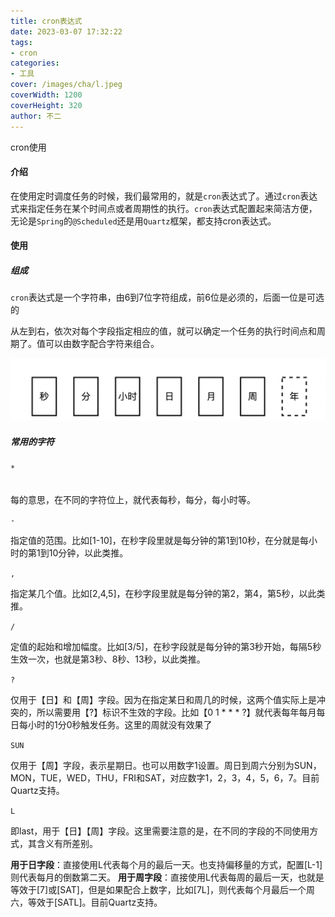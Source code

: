 ```yaml
---
title: cron表达式
date: 2023-03-07 17:32:22
tags:
- cron
categories:
- 工具
cover: /images/cha/l.jpeg
coverWidth: 1200
coverHeight: 320
author: 不二
---
```


cron使用
<!-- more -->

#### 介绍

在使用定时调度任务的时候，我们最常用的，就是`cron`表达式了。通过`cron`表达式来指定任务在某个时间点或者周期性的执行。`cron`表达式配置起来简洁方便，无论是`Spring`的`@Scheduled`还是用`Quartz`框架，都支持cron表达式。

#### 使用

##### 组成

`cron`表达式是一个字符串，由6到7位字符组成，前6位是必须的，后面一位是可选的

从左到右，依次对每个字段指定相应的值，就可以确定一个任务的执行时间点和周期了。值可以由数字配合字符来组合。

![image-20230307174212571](cron表达式/image-20230307174212571-8182134.png)

##### 常用的字符

###### `*`

每的意思，在不同的字符位上，就代表每秒，每分，每小时等。

`-`

指定值的范围。比如[1-10]，在秒字段里就是每分钟的第1到10秒，在分就是每小时的第1到10分钟，以此类推。

`,`

指定某几个值。比如[2,4,5]，在秒字段里就是每分钟的第2，第4，第5秒，以此类推。

`/`

定值的起始和增加幅度。比如[3/5]，在秒字段就是每分钟的第3秒开始，每隔5秒生效一次，也就是第3秒、8秒、13秒，以此类推。

`?`

仅用于【日】和【周】字段。因为在指定某日和周几的时候，这两个值实际上是冲突的，所以需要用【?】标识不生效的字段。比如【0 1 * * * ?】就代表每年每月每日每小时的1分0秒触发任务。这里的周就没有效果了

`SUN`

仅用于【周】字段，表示星期日。也可以用数字1设置。周日到周六分别为SUN，MON，TUE，WED，THU，FRI和SAT，对应数字1，2，3，4，5，6，7。目前Quartz支持。

`L`

即last，用于【日】【周】字段。这里需要注意的是，在不同的字段的不同使用方式，其含义有所差别。

**用于日字段**：直接使用L代表每个月的最后一天。也支持偏移量的方式，配置[L-1]则代表每月的倒数第二天。
**用于周字段**：直接使用L代表每周的最后一天，也就是等效于[7]或[SAT]，但是如果配合上数字，比如[7L]，则代表每个月最后一个周六，等效于[SATL]。目前Quartz支持。
